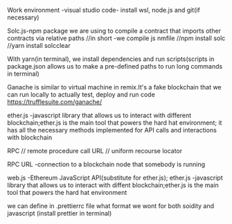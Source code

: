 Work environment -visual studio code- install wsl, node.js and git(if necessary)

Solc.js-npm package we are using to compile a contract that imports other contracts via relative paths //in short -we compile js nmfile //npm install solc //yarn install solcclear

With yarn(in terminal), we install dependencies and run scripts(scripts in package.json allows us to make a pre-defined paths to run long commands in terminal)

Ganache is similar to virtual machine in remix.It's a fake blockchain that we can run locally to actually test, deploy and run code  https://trufflesuite.com/ganache/

ether.js -javascript library that allows us to interact with different blockchain;ether.js is the main tool that powers the hard hat environment; it has all the necessary methods implemented for API calls and interactions with blockchain

RPC // remote procedure call
URL // uniform recourse locator

RPC URL -connection to a blockchain node that somebody is running


web.js -Ethereum JavaScript API(substitute for ether.js);
ether.js -javascript library that allows us to interact with diffent blockchain;ether.js is the main tool that powers the hard hat environment

we can define in .prettierrc file what format we wont for both soidity and javascript (install prettier in terminal)
